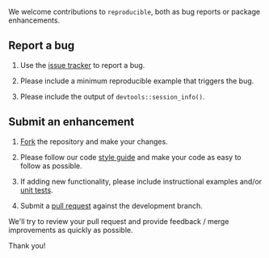 We welcome contributions to `reproducible`, both as bug reports or package enhancements.

## Report a bug

1. Use the [issue tracker](https://github.com/PredictiveEcology/reproducible/issues) to report a bug.

2. Please include a minimum reproducible example that triggers the bug.

3. Please include the output of `devtools::session_info()`.

## Submit an enhancement

1. [Fork](https://github.com/rstudio/rstudio/fork) the repository and make your changes.

2. Please follow our code [style guide](https://github.com/PredictiveEcology/SpaDES/wiki/Dev-Docs---Code-Style-Guide) and make your code as easy to follow as possible.

3. If adding new functionality, please include instructional examples and/or [unit tests](http://r-pkgs.had.co.nz/tests.html).

3. Submit a [pull request](https://help.github.com/articles/using-pull-requests) against the development branch.

We'll try to review your pull request and provide feedback / merge improvements as quickly as possible.

Thank you!
